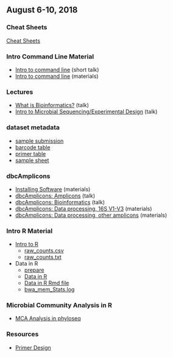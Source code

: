 ## August 6-10, 2018

### Cheat Sheets
[Cheat Sheets](cheatSheetIndex.md)

### Intro Command Line Material
* [Intro to command line](intro2CLI/Intro2CLI.pdf) (short talk)
* [Intro to command line](intro2CLI/command-line-intro.md) (materials)

### Lectures
* [What is Bioinformatics?](talks/What_is_Bioinformatics.pdf) (talk)
* [Intro to Microbial Sequencing/Experimental Design](talks/Experimental_Design.pdf) (talk)

### dataset metadata
* [sample submission](metadata/slashpilesamplesheet.xlsx)
* [barcode table](metadata/dbcBarcodeLookupTable.txt)
* [primer table](metadata/PrimerTable.txt)
* [sample sheet](metadata/workshopSamplesheet.txt)

### dbcAmplicons
* [Installing Software](dbcAmplicons/dbcAmplicons_installing_software.md) (materials)
* [dbcAmplicons: Amplicons](dbcAmplicons/dbcAmplicons_Amplicons.pdf) (talk)
* [dbcAmplicons: Bioinformatics](dbcAmplicons/dbcAmplicons_Bioinformatics.pdf) (talk)
* [dbcAmplicons: Data processing, 16S V1-V3](dbcAmplicons/dbcAmplicons_commands.md) (materials)
* [dbcAmplicons: Data processing, other amplicons](dbcAmplicons/dbcAmplicons_commands_all_amplicons.md) (materials)

### Intro R Material
* [Intro to R](intro2R/intro2R.md)
  * [raw_counts.csv](intro2R/raw_counts.csv)
  * [raw_counts.txt](intro2R/raw_counts.txt)
* Data in R
  * [prepare](Data_in_R/data_in_R_prepare.md)
  * [Data in R](Data_in_R/data_in_R.md)
  * [Data in R Rmd file](Data_in_R/data_in_R.Rmd)
  * [bwa_mem_Stats.log](Data_in_R/bwa_mem_Stats.log)


### Microbial Community Analysis in R
* [MCA Analysis in phyloseq]()

### Resources
* [Primer Design](metadata/Illumina-workshop-Primers-worksheet.xls)
